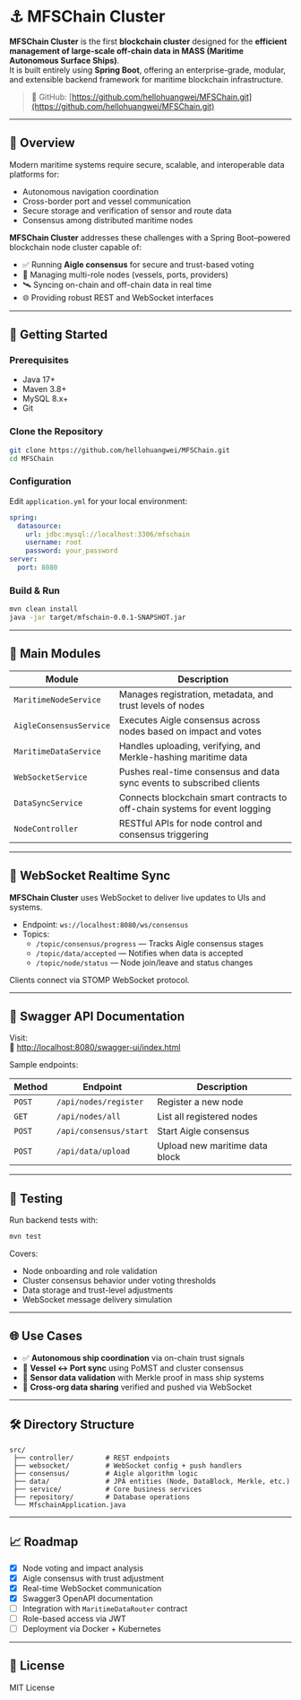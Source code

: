 
# ⚓ MFSChain Cluster

**MFSChain Cluster** is the first **blockchain cluster** designed for the **efficient management of large-scale off-chain data in MASS (Maritime Autonomous Surface Ships)**.  
It is built entirely using **Spring Boot**, offering an enterprise-grade, modular, and extensible backend framework for maritime blockchain infrastructure.

> 🔗 GitHub: [https://github.com/hellohuangwei/MFSChain.git](https://github.com/hellohuangwei/MFSChain.git)

---

## 🌊 Overview

Modern maritime systems require secure, scalable, and interoperable data platforms for:

- Autonomous navigation coordination  
- Cross-border port and vessel communication  
- Secure storage and verification of sensor and route data  
- Consensus among distributed maritime nodes  

**MFSChain Cluster** addresses these challenges with a Spring Boot–powered blockchain node cluster capable of:

- ✅ Running **Aigle consensus** for secure and trust-based voting  
- 🧱 Managing multi-role nodes (vessels, ports, providers)  
- 🛰 Syncing on-chain and off-chain data in real time  
- 🌐 Providing robust REST and WebSocket interfaces  

---

## 🚀 Getting Started

### Prerequisites

- Java 17+
- Maven 3.8+
- MySQL 8.x+
- Git

### Clone the Repository

```bash
git clone https://github.com/hellohuangwei/MFSChain.git
cd MFSChain
```

### Configuration

Edit `application.yml` for your local environment:

```yaml
spring:
  datasource:
    url: jdbc:mysql://localhost:3306/mfschain
    username: root
    password: your_password
server:
  port: 8080
```

### Build & Run

```bash
mvn clean install
java -jar target/mfschain-0.0.1-SNAPSHOT.jar
```

---

## 🧩 Main Modules

| Module                  | Description                                                                 |
|-------------------------|-----------------------------------------------------------------------------|
| `MaritimeNodeService`   | Manages registration, metadata, and trust levels of nodes                   |
| `AigleConsensusService` | Executes Aigle consensus across nodes based on impact and votes             |
| `MaritimeDataService`   | Handles uploading, verifying, and Merkle-hashing maritime data              |
| `WebSocketService`      | Pushes real-time consensus and data sync events to subscribed clients       |
| `DataSyncService`       | Connects blockchain smart contracts to off-chain systems for event logging  |
| `NodeController`        | RESTful APIs for node control and consensus triggering                     |

---

## 📡 WebSocket Realtime Sync

**MFSChain Cluster** uses WebSocket to deliver live updates to UIs and systems.

- Endpoint: `ws://localhost:8080/ws/consensus`
- Topics:
  - `/topic/consensus/progress` — Tracks Aigle consensus stages
  - `/topic/data/accepted` — Notifies when data is accepted
  - `/topic/node/status` — Node join/leave and status changes

Clients connect via STOMP WebSocket protocol.

---

## 📜 Swagger API Documentation

Visit:  
🔗 [http://localhost:8080/swagger-ui/index.html](http://localhost:8080/swagger-ui/index.html)

Sample endpoints:

| Method | Endpoint                      | Description                             |
|--------|-------------------------------|-----------------------------------------|
| `POST` | `/api/nodes/register`         | Register a new node                     |
| `GET`  | `/api/nodes/all`              | List all registered nodes               |
| `POST` | `/api/consensus/start`        | Start Aigle consensus                   |
| `POST` | `/api/data/upload`            | Upload new maritime data block          |

---

## 🧪 Testing

Run backend tests with:

```bash
mvn test
```

Covers:

- Node onboarding and role validation  
- Cluster consensus behavior under voting thresholds  
- Data storage and trust-level adjustments  
- WebSocket message delivery simulation  

---

## 🌐 Use Cases

- ✅ **Autonomous ship coordination** via on-chain trust signals  
- 🔄 **Vessel ↔ Port sync** using PoMST and cluster consensus  
- 📡 **Sensor data validation** with Merkle proof in mass ship systems  
- 🤝 **Cross-org data sharing** verified and pushed via WebSocket  

---

## 🛠 Directory Structure

```
src/
 ├── controller/        # REST endpoints
 ├── websocket/         # WebSocket config + push handlers
 ├── consensus/         # Aigle algorithm logic
 ├── data/              # JPA entities (Node, DataBlock, Merkle, etc.)
 ├── service/           # Core business services
 ├── repository/        # Database operations
 └── MfschainApplication.java
```

---

## 📈 Roadmap

- [x] Node voting and impact analysis
- [x] Aigle consensus with trust adjustment
- [x] Real-time WebSocket communication
- [x] Swagger3 OpenAPI documentation
- [ ] Integration with `MaritimeDataRouter` contract
- [ ] Role-based access via JWT
- [ ] Deployment via Docker + Kubernetes

---

## 📜 License

MIT License
